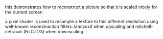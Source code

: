 this demonstrates how to reconstruct a picture so that it is scaled nicely for the current screen.

a pixel shader is used to resample a texture to this different resolution using well-known reconstruction filters: lanczos3 when upscaling and mitchell-netravali (B=C=1/3) when downscaling.
